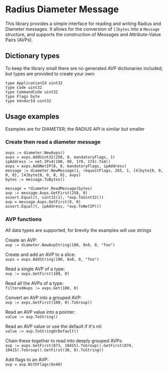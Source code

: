 # Radius Diameter Message

This library provides a simple interface for reading and writing Radius and Diameter messages. It allows for the conversion of `[]bytes` into a `Message` structure, and supports the construction of Messages and Attribute-Value Pairs (AVPs).

## Dictionary types
To keep the library small there are no generated AVP dictionaries included, but types are provided to create your own:

```
type ApplicationId uint32
type Code uint32
type CommandCode uint32
type Flags byte
type VendorId uint32
```

## Usage examples
Examples are for DIAMETER; the RADIUS API is similar but smaller
### Create then read a diameter message
```
avps := diameter.NewAvps()
avps = avps.AddUint32(258, 0, mandatoryFlags, 1)
ipAddress := net.IPv4(100, 98, 179, 174).To4()
avps = avps.AddNetIP(8, 0, mandatoryFlags, ipAddress)
message := diameter.NewMessage(1, requestFlags, 265, 1, [4]byte{0, 0, 0, 0}, [4]byte{0, 0, 0, 0}, avps)
bytes := message.ToBytes()

message = *diameter.ReadMessage(bytes)
avp := message.Avps.GetFirst(258, 0)
assert.Equal(t, uint32(1), *avp.ToUint32())
avp = message.Avps.GetFirst(8, 0)
assert.Equal(t, ipAddress, *avp.ToNetIP())
```

### AVP functions
All data types are supported, for brevity the examples will use strings

Create an AVP:  
`avp := diameter.NewAvpString(100, 0x0, 0, "foo")`  

Create and add an AVP to a slice:  
`avps = avps.AddString(100, 0x0, 0, "foo")`  

Read a single AVP of a type:  
`avp := avps.GetFirst(100, 0)`  

Read all the AVPs of a type:  
`filteredAvps := avps.Get(100, 0)`  

Convert an AVP into a grouped AVP:  
`avp := avps.GetFirst(100, 0).ToGroup()`  

Read an AVP value into a pointer:  
`value := avp.ToString()`  

Read an AVP value or use the default if it's nil:  
`value := avp.ToStringOrDefault()`  

Chain these together to read into deeply grouped AVPs:  
`avp := avps.GetFirst(873, 10415).ToGroup().GetFirst(874, 10415).ToGroup().GetFirst(30, 0).ToString()`  

Add flags to an AVP:  
`avp = avp.WithFlags(0x40)`